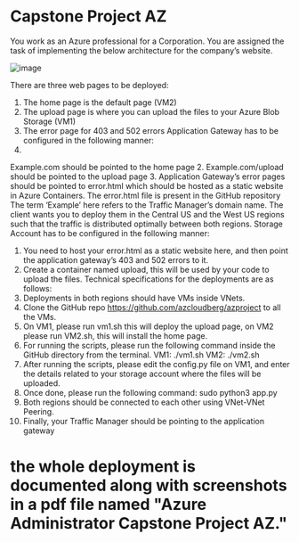 # Capstone Project AZ
You work as an Azure professional for a Corporation. You are assigned the task of implementing the below architecture for the company’s website.

![image](https://github.com/user-attachments/assets/83cdccd4-f124-479b-be12-8449b8794fd2)

There are three web pages to be deployed:
1. The home page is the default page (VM2)
2. The upload page is where you can upload the files to your Azure Blob Storage (VM1)
3. The error page for 403 and 502 errors Application Gateway has to be configured in the following manner:
1.
Example.com should be pointed to the home page
2.
Example.com/upload should be pointed to the upload page
3.
Application Gateway’s error pages should be pointed to error.html which should be hosted as a static website in Azure Containers. The error.html file is present in the GitHub repository
The term ‘Example’ here refers to the Traffic Manager’s domain name. The client wants you to deploy them in the Central US and the West US regions such that the traffic is distributed optimally between both regions. Storage Account has to be configured in the following manner:
1. You need to host your error.html as a static website here, and then point the application gateway’s 403 and 502 errors to it.
2. Create a container named upload, this will be used by your code to upload the files. Technical specifications for the deployments are as follows:
1. Deployments in both regions should have VMs inside VNets.
2. Clone the GitHub repo https://github.com/azcloudberg/azproject to all the VMs.
3. On VM1, please run vm1.sh this will deploy the upload page, on VM2 please run VM2.sh, this will install the home page.
4. For running the scripts, please run the following command inside the GitHub directory from the terminal.
VM1: ./vm1.sh
VM2: ./vm2.sh
5. After running the scripts, please edit the config.py file on VM1, and enter the details related to your storage account where the files will be uploaded.
6. Once done, please run the following command: sudo python3 app.py
7. Both regions should be connected to each other using VNet-VNet Peering.
8. Finally, your Traffic Manager should be pointing to the application gateway

# the whole deployment is documented along with screenshots in a pdf file named "Azure Administrator Capstone Project AZ."

